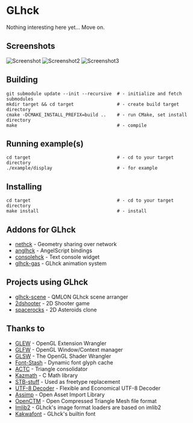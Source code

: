 # GLhck

Nothing interesting here yet...
Move on.

## Screenshots

![Screenshot](http://cloudef.eu/armpit/glhck-new-utf8-text.png)
![Screenshot2](http://cloudef.eu/armpit/glhck-openctm.png)
![Screenshot3](http://cloudef.eu/armpit/glhck-assimp.png)

## Building

    git submodule update --init --recursive  # - initialize and fetch submodules
    mkdir target && cd target                # - create build target directory
    cmake -DCMAKE_INSTALL_PREFIX=build ..    # - run CMake, set install directory
    make                                     # - compile

## Running example(s)

    cd target                                # - cd to your target directory
    ./example/display                        # - for example

## Installing

    cd target                                # - cd to your target directory
    make install                             # - install

## Addons for GLhck
* [nethck][] - Geometry sharing over network
* [anglhck][] - AngelScript bindings
* [consolehck][] - Text console widget
* [glhck-gas][] - GLhck animation system

## Projects using GLhck
* [glhck-scene][] - QMLON GLhck scene arranger
* [2dshooter][] - 2D Shooter game
* [spacerocks][] - 2D Asteroids clone

## Thanks to
* [GLEW][] - OpenGL Extension Wrangler
* [GLFW][] - OpenGL Window/Context manager
* [GLSW][] - The OpenGL Shader Wrangler
* [Font-Stash][] - Dynamic font glyph cache
* [ACTC][] - Triangle consolidator
* [Kazmath][] - C Math library
* [STB-stuff][] - Used as freetype replacement
* [UTF-8 Decoder][] - Flexible and Economical UTF-8 Decoder
* [Assimp][] - Open Asset Import Library
* [OpenCTM][] - Open Compressed Triangle Mesh file format
* [Imlib2][] - GLhck's image format loaders are based on imlib2
* [Kakwafont][] - GLhck's builtin font

[nethck]: https://github.com/Cloudef/nethck
[anglhck]: https://github.com/bzar/anglhck
[consolehck]: https://github.com/bzar/consolehck
[glhck-gas]: https://github.com/bzar/glhck-gas

[glhck-scene]: https://github.com/bzar/glhck-scene
[2dshooter]: https://github.com/bzar/2dshooter
[spacerocks]: https://github.com/bzar/spacerocks

[GLEW]: http://glew.sourceforge.net/
[GLFW]: http://www.glfw.org/
[GLSW]: http://prideout.net/blog/?p=11
[ACTC]: http://www.plunk.org/~grantham/public/actc/
[Kazmath]: https://github.com/Kazade/kazmath
[Font-Stash]: http://digestingduck.blogspot.com/2009/08/font-stash.html
[STB-stuff]: http://nothings.org
[UTF-8 Decoder]: http://bjoern.hoehrmann.de/utf-8/decoder/dfa/
[Assimp]: http://assimp.sourceforge.net/
[OpenCTM]: http://openctm.sourceforge.net/
[Imlib2]: http://docs.enlightenment.org/api/imlib2/html/
[Kakwafont]: http://carpenti.iiens.net/kakwafont/
